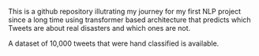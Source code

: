This is a github repository illutrating my journey for my first NLP project since a long time using transformer based architecture that predicts which Tweets are about real disasters and which ones are not.

A dataset of 10,000 tweets that were hand classified is available.

